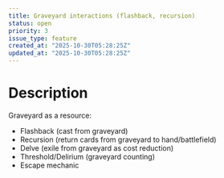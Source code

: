 ```yaml
---
title: Graveyard interactions (flashback, recursion)
status: open
priority: 3
issue_type: feature
created_at: "2025-10-30T05:28:25Z"
updated_at: "2025-10-30T05:28:25Z"
---
```


# Description

Graveyard as a resource:
- Flashback (cast from graveyard)
- Recursion (return cards from graveyard to hand/battlefield)
- Delve (exile from graveyard as cost reduction)
- Threshold/Delirium (graveyard counting)
- Escape mechanic
